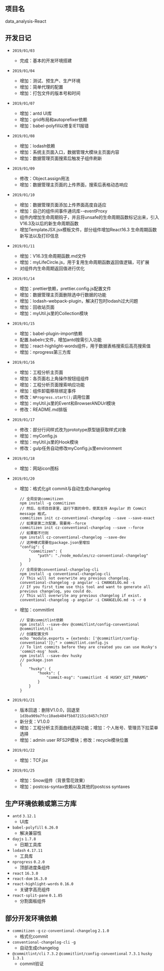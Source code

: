 ## 项目名
data_analysis-React

## 开发日记
- `2019/01/03`
    - 完成：基本的开发环境搭建
- `2019/01/04`
    - 增加：测试、预生产、生产环境
    - 增加：简单代理的配置
    - 增加：打包文件的版本号和时间
- `2019/01/07`
    - 增加：antd UI库
    - 增加：grid布局和autoprefixer依赖
    - 增加：babel-polyfill以修复IE11报错
- `2019/01/08`
    - 增加：lodash依赖
    - 增加：系统主页面入口，数据管理大模块主页面内容
    - 增加：数据管理页面搜索后触发子组件刷新
- `2019/01/09`
    - 修改：Object.assign用法
    - 增加：数据管理主页面的上传界面，搜索后表格动态响应
- `2019/01/10`
    - 增加：数据管理页面添加上传界面高度自适应
    - 增加：自己的组件间事件通讯库--eventProxy
    - 组件内增加生命周期钩子，并且将unsafe的生命周期函数标记出来，引入V16.3及以后的新生命周期函数
    - 增加TemplateJSX.jsx模板文件，部分组件增加React16.3 生命周期函数新写法以及打印信息
- `2019/01/11`
    - 增加：V16.3生命周期函数.md文件
    - 增加：myLifeCircle.js，用于复用生命周期函数返回值逻辑，可扩展
    - 对组件内生命周期返回值进行优化
- `2019/01/14`
    - 增加：prettier依赖，prettier.config.js配置文件
    - 增加：数据管理主页面删除选中行数据的功能
    - 增加：lodash-webpack-plugin，解决打包时lodash过大问题
    - 增加：回收站页面
    - 增加：myUtil.js里的Collection模块
- `2019/01/15`
    - 增加：babel-plugin-import依赖
    - 配置.babelrc文件，增加antd按需引入功能
    - 增加：react-highlight-words组件，用于数据表格搜索后高亮搜索值
    - 增加：nprogress第三方库
- `2019/01/16`
    - 增加：工程分析主页面
    - 增加：各页面右上角操作按钮组组件
    - 增加：工程分析页面搜索响应功能
    - 增加：组件卸载移除绑定事件
    - 修改：`NProgress.start();`调用位置
    - 增加：myUtil.js里的Event和BrowserANDUrl模块
    - 修改：README.md排版
- `2019/01/17`
    - 修改：部分行间样式改为prototype原型链获取样式对象
    - 增加：myConfig.js
    - 增加：myUtil.js里的Hook模块
    - 修改：gulp任务自动修改myConfig.js里environment
- `2019/01/18`

    - 增加：网站icon图标
- `2019/01/20`
    - 增加：格式化git commit与自动生成changelog
        ```
        // 全局安装commitizen
        npm install -g commitizen
        // 然后，在项目目录里，运行下面的命令，使其支持 Angular 的 Commit message 格式。
        commitizen init cz-conventional-changelog --save --save-exact
        // 如果是第二次配置，需要用--force
        commitizen init cz-conventional-changelog --save --force
        // 如果都不行则
        npm install cz-conventional-changelog --save-dev
        // 这种模式需要在package.json里增加
        "config": {
            "commitizen": {
                "path": "./node_modules/cz-conventional-changelog"
            }
        }
        // 全局安装conventional-changelog-cli
        npm install -g conventional-changelog-cli
        // This will not overwrite any previous changelog.
        conventional-changelog -p angular -i CHANGELOG.md -s
        // If you first time use this tool and want to generate all previous changelog, you could do.
        // This will overwrite any previous changelog if exist.
        conventional-changelog -p angular -i CHANGELOG.md -s -r 0
        ```
    - 增加：commitlint
        ```
        // 安装commitlint依赖
        npm install --save-dev @commitlint/config-conventional @commitlint/cli
        // 创建配置文件
        echo "module.exports = {extends: ['@commitlint/config-conventional']};" > commitlint.config.js
        // To lint commits before they are created you can use Husky's 'commit-msg' hook.
        npm install --save-dev husky
        // package.json
        {
            "husky": {
                "hooks": {
                    "commit-msg": "commitlint -E HUSKY_GIT_PARAMS"
                }  
            }
        }
        ```
- `2019/01/21`
	- 版本回退：删除V1.0.0，回退至`1d3ba909a7fcc10aeb404f5b872151c8457c7d37`
    - 新分支：V1.0.0
    - 增加：工程分析主页面曲线选择功能；增加：个人账号、管理员下拉菜单选择
    - 增加：admin user RFS2P模块；修改：recycle模块位置
- `2019/01/22`
    - 增加：TCF.jsx
- `2019/01/25`
    - 增加：Snow组件（背景雪花效果）
    - 增加：postcss-syntax依赖以及其他的postcss syntaxes
    
## 生产环境依赖或第三方库
- `antd` `3.12.1`
    - UI库
- `babel-polyfill` `6.26.0`
    - 解决兼容性
- `dayjs` `1.7.8`
    - 日期工具库
- `lodash` `4.17.11`
    - 工具库
- `nprogress` `0.2.0`
    - 顶部进度条组件
- `react` `16.3.0`
- `react-dom` `16.3.0`
- `react-highlight-words` `0.16.0`
    - 关键字高亮组件
- `react-split-pane` `0.1.85`
    - 分割面板组件

## 部分开发环境依赖
- `commitizen` `-g` `cz-conventional-changelog` `2.1.0`
    - 格式化commit
- `conventional-changelog-cli` `-g`
    - 自动生成changelog
- `@commitlint/cli` `7.3.2` `@commitlint/config-conventional` `7.3.1` `husky` `1.3.1`
    - commit验证